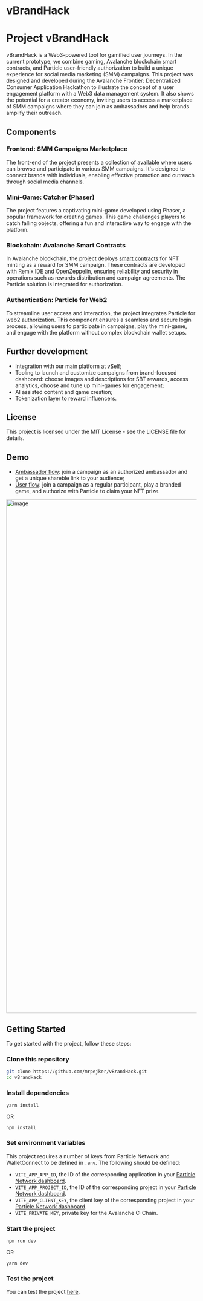 # vBrandHack

# Project vBrandHack

vBrandHack is a Web3-powered tool for gamified user journeys. In the current prototype, we combine gaming, Avalanche blockchain smart contracts, and Particle user-friendly authorization to build a unique experience for social media marketing (SMM) campaigns. This project was designed and developed during the Avalanche Frontier: Decentralized Consumer Application Hackathon to illustrate the concept of a user engagement platform with a Web3 data management system. It also shows the potential for a creator economy, inviting users to access a marketplace of SMM campaigns where they can join as ambassadors and help brands amplify their outreach.

## Components

### Frontend: SMM Campaigns Marketplace

The front-end of the project presents a collection of available where users can browse and participate in various SMM campaigns. It's designed to connect brands with individuals, enabling effective promotion and outreach through social media channels.

### Mini-Game: Catcher (Phaser)

The project features a captivating mini-game developed using Phaser, a popular framework for creating games. This game challenges players to catch falling objects, offering a fun and interactive way to engage with the platform.

### Blockchain: Avalanche Smart Contracts

In Avalanche blockchain, the project deploys [smart contracts](https://testnet.snowtrace.io/address/0x49f169Af61F3736fa6153DFEeB8868a5c93E33B4) for NFT minting as a reward for SMM campaign. These contracts are developed with Remix IDE and OpenZeppelin, ensuring reliability and security in operations such as rewards distribution and campaign agreements. The Particle solution is integrated for authorization.

### Authentication: Particle for Web2

To streamline user access and interaction, the project integrates Particle for web2 authorization. This component ensures a seamless and secure login process, allowing users to participate in campaigns, play the mini-game, and engage with the platform without complex blockchain wallet setups.

## Further development

- Integration with our main platform at [vSelf](https://vself.app/);
- Tooling to launch and customize campaigns from brand-focused dashboard: choose images and descriptions for SBT rewards, access analytics, choose and tune up mini-games for engagement;
- AI assisted content and game creation;
- Tokenization layer to reward influencers.

## License

This project is licensed under the MIT License - see the LICENSE file for details.

## Demo
- [Ambassador flow](https://youtu.be/NG-LlZULArM): join a campaign as an authorized ambassador and get a unique shareble link to your audience;
- [User flow](https://youtu.be/cOmzHR1ljxQ): join a campaign as a regular participant, play a branded game, and authorize with Particle to claim your NFT prize.

<img width="1358" alt="image" src="https://github.com/mrpejker/vBrandHack/assets/8280427/3fe9527c-8380-42dd-ae1e-6ca8ba832d87">

## Getting Started

To get started with the project, follow these steps:

### Clone this repository

```bash
git clone https://github.com/mrpejker/vBrandHack.git
cd vBrandHack
```

### Install dependencies

```
yarn install
```

OR

```
npm install
```

### Set environment variables

This project requires a number of keys from Particle Network and WalletConnect to be defined in `.env`. The following should be defined:

- `VITE_APP_APP_ID`, the ID of the corresponding application in your [Particle Network dashboard](https://dashboard.particle.network/#/applications).
- `VITE_APP_PROJECT_ID`, the ID of the corresponding project in your [Particle Network dashboard](https://dashboard.particle.network/#/applications).
- `VITE_APP_CLIENT_KEY`, the client key of the corresponding project in your [Particle Network dashboard](https://dashboard.particle.network/#/applications).
- `VITE_PRIVATE_KEY`, private key for the Avalanche C-Chain.

### Start the project

```
npm run dev
```

OR

```
yarn dev
```

### Test the project

You can test the project [here](https://v-brand-hack-eta.vercel.app/).
